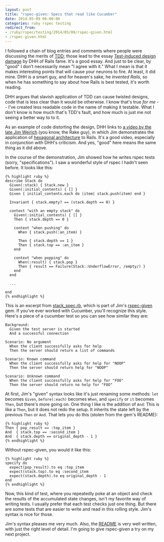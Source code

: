 ```yaml
---
layout: post
title: "rspec-given: Specs that read like Cucumber"
date: 2014-05-09 06:00:00
categories: ruby rspec testing
redirect_from:
- /ruby/rspec/testing/2014/05/08/rspec-given.html
- /rspec-given.html
---
```


I followed a chain of blog entries and comments where people were
discussing the merits of [TDD][2]; those lead to the essay
[Test-induced design damage][1] by DHH of Rails fame.  It's a good
essay.  And just to be clear, by "good" I don't necessarily mean "I
agree with it."  What I mean is that it makes interesting points that
will cause your neurons to fire.  At least, it did mine.  DHH is a
smart guy, and for heaven's sake, he _invented Rails_, so when he has
something to say about how Rails is best tested, it's worth reading.

DHH argues that slavish application of TDD can cause twisted designs,
code that is less clear than it would be otherwise.  I know that's
true _for me_ -- I've created less readable code in the name of making
it testable.  What I don't know is how much that's TDD's fault, and
how much is just me not seeing a better way to to it.

As an example of code distorting the design, DHH links to [a video by
the late Jim Weirich][3] (you know, the Rake guy), in which Jim
demonstrates the application of [hexagonal architecture][4] to Rails.
It's a good video, especially in conjunction with DHH's criticism.
And yes, "good" here means the same thing as it did above.

In the course of the demonstration, Jim showed how he writes rspec
tests (sorry, "specifications").  I saw a wonderful style of rspec I
hadn't seen before.  It looks like this:

    {% highlight ruby %}
    describe Stack do
      Given(:stack) { Stack.new }
      Given(:initial_contents) { [] }
      Given { initial_contents.each do |item| stack.push(item) end }
    
      Invariant { stack.empty? == (stack.depth == 0) }
    
      context "with an empty stack" do
        Given(:initial_contents) { [] }
        Then { stack.depth == 0 }
    
        context "when pushing" do
          When { stack.push(:an_item) }
    
          Then { stack.depth == 1 }
          Then { stack.top == :an_item }
        end
    
        context "when popping" do
          When(:result) { stack.pop }
          Then { result == Failure(Stack::UnderflowError, /empty/) }
        end
      end

      ...

    end
    {% endhighlight %}

This is an excerpt from [stack_spec.rb][5], which is part of Jim's
[rspec-given][6] gem.  If you've ever worked with Cucumber, you'll
recognize this style.  Here's a piece of a cucumber test so you can
see how similar they are:

    Background:
      Given the test server is started
      And a successful connection
  
    Scenario: No argument
      When the client successfully asks for help
      Then the server should return a list of commands
  
    Scenario: Known command
      When the client successfully asks for help for "NOOP"
      Then the server should return help for "NOOP"
  
    Scenario: Unknown command
      When the client successfully asks for help for "FOO"
      Then the server should return no help for "FOO"

At first, Jim's "given" syntax looks like it's just renaming some
methods: `let` becomes `Given`, `before(:each)` becomes `When`, and
`specify` or `it` becomes `Then`, but there's more going on.  One
thing I like is the addition of `And`: This is like a `Then`, but it
does not redo the setup.  It inherits the state left by the previous
`Then` or `And`.  That lets you do this (stolen from the gem's
README):

    {% highlight ruby %}
    Then { pop_result == :top_item }
    And  { stack.top == :second_item }
    And  { stack.depth == original_depth - 1 }
    {% endhighlight %}

Without rspec-given, you would it like this:

    {% highlight ruby %}
    specify do
      expect(pop_result).to eq :top_item
      expect(stack.top).to eq :second_item
      expect(stack.depth).to eq original_depth - 1
    end
    {% endhighlight %}

Now, this kind of test, where you repeatedly poke at an object and
check the results of the accumulated state changes, isn't my favorite
way of writing tests.  I usually prefer that each test checks just one
thing.  But there are some tests that are easier to write and read in
this rolling style.  Jim's syntax is nice for those.

Jim's syntax pleases me very much.  Also, the [README][6] is very well
written, with just the right level of detail.  I'm going to give
rspec-given a try on my next project.

[1]: http://david.heinemeierhansson.com/2014/test-induced-design-damage.html
[2]: http://en.wikipedia.org/wiki/Test-driven_development
[3]: https://www.youtube.com/watch?v=tg5RFeSfBM4
[4]: http://alistair.cockburn.us/Hexagonal+architecture
[5]: https://github.com/jimweirich/rspec-given/blob/2fd1771f25deaaf9cb58e619ff80bfdb3ddaabe0/examples/stack/stack_spec.rb
[6]: https://github.com/jimweirich/rspec-given
